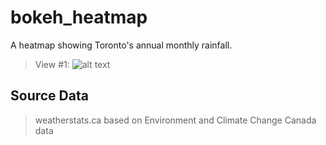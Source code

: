 # bokeh_heatmap
A heatmap showing Toronto's annual monthly rainfall.

>View #1: ![alt text](https://github.com/MilyChen/bokeh_heatmap/blob/master/src/toronto_rain.PNG "Toronto Monthly Rainfall")


## Source Data 
>weatherstats.ca based on Environment and Climate Change Canada data





